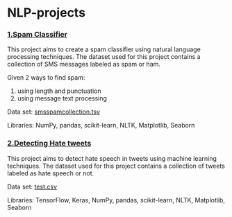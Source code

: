 # NLP-projects

### [1.Spam Classifier](https://github.com/PollyIva/NLP-projects/blob/main/Spam_Сlassifier/Spam_recognition.ipynb)

This project aims to create a spam classifier using natural language processing techniques. The dataset used for this project contains a collection of SMS messages labeled as spam or ham.

Given 2 ways to find spam:

  1. using length and punctuation
  2. using message text processing

Data set: [smsspamcollection.tsv](https://github.com/PollyIva/NLP-projects/blob/main/smsspamcollection.tsv)

Libraries: NumPy, pandas, scikit-learn, NLTK, Matplotlib, Seaborn


### [2.Detecting Hate tweets](https://github.com/PollyIva/NLP-projects/blob/main/DetectingHateTweets/toxify_ML.ipynb)

This project aims to detect hate speech in tweets using machine learning techniques. The dataset used for this project contains a collection of tweets labeled as hate speech or not.

Data set: [test.csv](https://www.kaggle.com/datasets/julian3833/jigsaw-toxic-comment-classification-challenge) 

Libraries: TensorFlow, Keras, NumPy, pandas, scikit-learn, NLTK, Matplotlib, Seaborn


